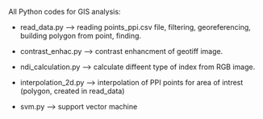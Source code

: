 All Python codes for GIS analysis:

  - read_data.py --> reading points_ppi.csv file, filtering, georeferencing, building polygon from point, finding.
  
  - contrast_enhac.py --> contrast enhancment of geotiff image.
  
  - ndi_calculation.py --> calculate diffeent type of index from RGB image.
          
  - interpolation_2d.py --> interpolation of PPI points for area of intrest (polygon, created in read_data)
     
  - svm.py --> support vector machine 
